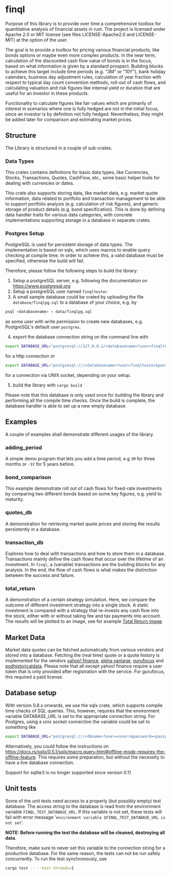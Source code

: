 # finql

Purpose of this library is to provide over time a comprehensive toolbox for
quantitative analysis of financial assets in rust. The project is licensed under
Apache 2.0 or MIT license (see files LICENSE-Apache2.0 and LICENSE-MIT) at the
option of the user.

The goal is to provide a toolbox for pricing various financial products, like
bonds options or maybe even more complex products. In the near term, calculation
of the discounted cash flow value of bonds is in the focus, based on what
information is given by a standard prospect. Building blocks to achieve this
target include time periods (e.g. "3M" or "10Y"), bank holiday calendars,
business day adjustment rules, calculation of year fraction with respect to
typical day count convention methods, roll-out of cash flows, and calculating
valuation and risk figures like internal yield or duration that are useful for
an investor in these products. 

Functionality to calculate figures like fair values which are primarily
of interest in scenarios where one is fully hedged are not in the initial focus,
since an investor is by definition not fully hedged. Nevertheless, they might be
added later for comparison and estimating market prices.

## Structure

The Library is structured in a couple of sub-crates.

### Data Types

This crates contains definitions for basic data types, like Currencies, 
Stocks, Transactions, Quotes, CashFlow, etc., some basic helper tools for
dealing with currencies or dates.

This crate also supports storing data, like market data, e.g. market quote
information, data related to portfolio and transaction management to be able to
support portfolio analysis (e.g. calculation of risk figures), and generic
storage of product details (e.g. bond specification). This is done by defining
data handler traits for various data categories, with concrete implementations
supporting storage in a database in separate crates.

### Postgres Setup

PostgreSQL is used for persistent storage of data types. 
The implementation is based on sqlx, which uses macros to enable
query checking at compile time. In order to achieve this, a valid
database must be specified, otherwise the build will fail.

Therefore, please follow the following steps to build the library:

1. Setup a postgreSQL server, e.g. following the documentation on https://www.postgresql.org
2. Setup a postgreSQL user named `finqltester`
3. A small sample database could be crated by uploading the file `database/finqlpg.sql` to a database of your choice, e.g. by

```bash
psql <databasename> < data/finqlpg.sql
``` 
as some user with write permission to create new databases, e.g. PostgreSQL's default user
`postgres`. 

4. export the database connection string on the command line with
   
```bash
export DATABASE_URL="postgresql://127.0.0.1/<databasename>?user=finqltester&password=<password>&ssl=false"
``` 

for a http connection or  
   
```bash
export DATABASE_URL="postgresql:///<databasename>?user=finqltester&password=<password>&ssl=false"
``` 

for a connection via UNIX socket, depending on your setup.

5. build the library with `cargo build`

Please note that this database is only used once for building the library 
and performing all the compile time checks. Once the build is complete, 
the database handler is able to set up a new empty database.


## Examples

A couple of examples shall demonstrate different usages of the library.

### adding_period

A simple demo program that lets you add a time period, e.g `3M` for three months
or `-5Y` for 5 years before.

### bond_comparison

This example demonstrate roll out of cash flows for fixed-rate investments by 
comparing two different bonds based on some key figures, e.g. yield to maturity.

### quotes_db

A demonstration for retrieving market quote prices and storing the results 
persistently in a database.

### transaction_db

Explores how to deal with transactions and how to store them in a database. 
Transactions mainly define the cash flows that occur over the lifetime of an
investment. In `finql`, a (variable) transactions are the building 
blocks for any analysis. In the end, the flow of cash flows is what makes the 
distinction between the success and failure. 

### total_return 

A demonstration of a certain strategy simulation. Here, we compare the outcome
of different investment strategy into a single stock. A static investment is 
compared with a strategy that re-invests any cash flow into the stock, either
with or without taking fee and tax payments into account. The results will be
plotted to an image, see for example [Total Return image](strategies.png)

## Market Data

Market data quotes can be fetched automatically from various vendors and stored into a database. 
Fetching the (real time) quote or a quote history is implemented for the vendors 
[yahoo! finance](https://finance.yahoo.com/),
[alpha vantage](https://www.alphavantage.co/), 
[gurufocus](https://www.gurufocus.com/new_index/) and 
[eodhistoricaldata](https://eodhistoricaldata.com/). Please note that all except yahoo! finance 
require a user token that is only provided after registration with the service. For gurufocus,
this required a paid license.

## Database setup
With version 0.8.x onwards, we use the sqlx crate, which supports compile time checks of SQL
queries. This, however, requires that the environment variable DATABASE_URL is set to the 
appropriate connection string. For Postgres, using a unix socket connection the variable
could be set to something like

```bash
export DATABASE_URL="postgresql:///<dbname>?user=<user>&password=<password>&ssl=false"
```

Alternatively, you could follow the instructions on 
https://docs.rs/sqlx/0.5.1/sqlx/macro.query.html#offline-mode-requires-the-offline-feature.
This requires some preparation, but without the necessity to have a live database connection. 

Support for sqlite3 is no longer supported since version 0.11.

## Unit tests

Some of the unit tests need access to a properly (but possibly empty) test database. 
The access string to the database is read from the environment variable `FINQL_TEST_DATABASE_URL`. 
If this variable is not set, these tests will fail with error 
message '`environment variable $FINQL_TEST_DATABASE_URL is not set`'.

**NOTE: Before running the test the database will be cleaned, destroying all data**.

Therefore, make sure to never set this variable to the connection string for a productive 
database. For the same reason, the tests can not be run safely concurrently. To run
the test synchronously, use

```bash
cargo test -- --test-threads=1
```



